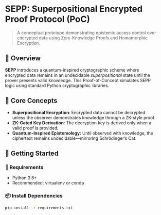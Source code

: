 # SEPP: Superpositional Encrypted Proof Protocol (PoC)

> A conceptual prototype demonstrating epistemic access control over encrypted data using Zero-Knowledge Proofs and Homomorphic Encryption.

## 🧠 Overview

**SEPP** introduces a quantum-inspired cryptographic scheme where encrypted data remains in an undecidable *superpositional* state until the prover presents valid knowledge. This Proof-of-Concept simulates SEPP logic using standard Python cryptographic libraries.

## 📜 Core Concepts

- **Superpositional Encryption**: Encrypted data cannot be decrypted unless the observer demonstrates knowledge through a ZK-style proof.
- **ZK-Gated Key Derivation**: The decryption key is derived only when a valid proof is provided.
- **Quantum-Inspired Epistemology**: Until observed with knowledge, the ciphertext remains undecidable—mirroring Schrödinger’s Cat.

## 🚀 Getting Started

### 🔧 Requirements

- Python 3.8+
- Recommended: virtualenv or conda

### 📦 Install Dependencies

```bash
pip install -r requirements.txt
